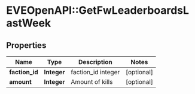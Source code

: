 # EVEOpenAPI::GetFwLeaderboardsLastWeek

## Properties
Name | Type | Description | Notes
------------ | ------------- | ------------- | -------------
**faction_id** | **Integer** | faction_id integer | [optional] 
**amount** | **Integer** | Amount of kills | [optional] 


